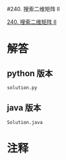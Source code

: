 #240. 搜索二维矩阵 II

[240. 搜索二维矩阵 II](https://leetcode.cn/problems/search-a-2d-matrix-ii?envType=featured-list&envId=2cktkvj?envType=featured-list&envId=2cktkvj)
                 
# 解答
                 
## python 版本

````include python
solution.py
````


## java 版本



````include java
Solution.java
````
                 

# 注释
